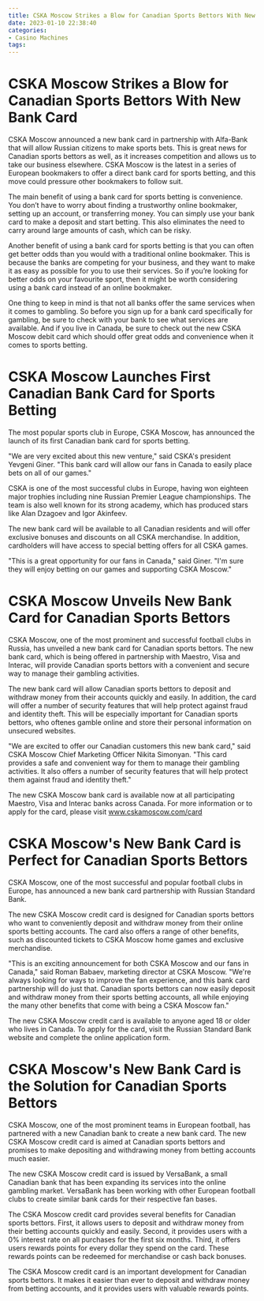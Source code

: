```yaml
---
title: CSKA Moscow Strikes a Blow for Canadian Sports Bettors With New Bank Card
date: 2023-01-10 22:38:40
categories:
- Casino Machines
tags:
---
```



#  CSKA Moscow Strikes a Blow for Canadian Sports Bettors With New Bank Card

<!--

-->

CSKA Moscow announced a new bank card in partnership with Alfa-Bank that will allow Russian citizens to make sports bets. This is great news for Canadian sports bettors as well, as it increases competition and allows us to take our business elsewhere. CSKA Moscow is the latest in a series of European bookmakers to offer a direct bank card for sports betting, and this move could pressure other bookmakers to follow suit.

The main benefit of using a bank card for sports betting is convenience. You don’t have to worry about finding a trustworthy online bookmaker, setting up an account, or transferring money. You can simply use your bank card to make a deposit and start betting. This also eliminates the need to carry around large amounts of cash, which can be risky.

Another benefit of using a bank card for sports betting is that you can often get better odds than you would with a traditional online bookmaker. This is because the banks are competing for your business, and they want to make it as easy as possible for you to use their services. So if you’re looking for better odds on your favourite sport, then it might be worth considering using a bank card instead of an online bookmaker.

One thing to keep in mind is that not all banks offer the same services when it comes to gambling. So before you sign up for a bank card specifically for gambling, be sure to check with your bank to see what services are available. And if you live in Canada, be sure to check out the new CSKA Moscow debit card which should offer great odds and convenience when it comes to sports betting.

#  CSKA Moscow Launches First Canadian Bank Card for Sports Betting

The most popular sports club in Europe, CSKA Moscow, has announced the launch of its first Canadian bank card for sports betting.

"We are very excited about this new venture," said CSKA's president Yevgeni Giner. "This bank card will allow our fans in Canada to easily place bets on all of our games."

CSKA is one of the most successful clubs in Europe, having won eighteen major trophies including nine Russian Premier League championships. The team is also well known for its strong academy, which has produced stars like Alan Dzagoev and Igor Akinfeev.

The new bank card will be available to all Canadian residents and will offer exclusive bonuses and discounts on all CSKA merchandise. In addition, cardholders will have access to special betting offers for all CSKA games.

"This is a great opportunity for our fans in Canada," said Giner. "I'm sure they will enjoy betting on our games and supporting CSKA Moscow."

#  CSKA Moscow Unveils New Bank Card for Canadian Sports Bettors

CSKA Moscow, one of the most prominent and successful football clubs in Russia, has unveiled a new bank card for Canadian sports bettors. The new bank card, which is being offered in partnership with Maestro, Visa and Interac, will provide Canadian sports bettors with a convenient and secure way to manage their gambling activities.

The new bank card will allow Canadian sports bettors to deposit and withdraw money from their accounts quickly and easily. In addition, the card will offer a number of security features that will help protect against fraud and identity theft. This will be especially important for Canadian sports bettors, who oftenes gamble online and store their personal information on unsecured websites.

"We are excited to offer our Canadian customers this new bank card," said CSKA Moscow Chief Marketing Officer Nikita Simonyan. "This card provides a safe and convenient way for them to manage their gambling activities. It also offers a number of security features that will help protect them against fraud and identity theft."

The new CSKA Moscow bank card is available now at all participating Maestro, Visa and Interac banks across Canada. For more information or to apply for the card, please visit www.cskamoscow.com/card

#  CSKA Moscow's New Bank Card is Perfect for Canadian Sports Bettors

CSKA Moscow, one of the most successful and popular football clubs in Europe, has announced a new bank card partnership with Russian Standard Bank.

The new CSKA Moscow credit card is designed for Canadian sports bettors who want to conveniently deposit and withdraw money from their online sports betting accounts. The card also offers a range of other benefits, such as discounted tickets to CSKA Moscow home games and exclusive merchandise.

"This is an exciting announcement for both CSKA Moscow and our fans in Canada," said Roman Babaev, marketing director at CSKA Moscow. "We're always looking for ways to improve the fan experience, and this bank card partnership will do just that. Canadian sports bettors can now easily deposit and withdraw money from their sports betting accounts, all while enjoying the many other benefits that come with being a CSKA Moscow fan."

The new CSKA Moscow credit card is available to anyone aged 18 or older who lives in Canada. To apply for the card, visit the Russian Standard Bank website and complete the online application form.

#  CSKA Moscow's New Bank Card is the Solution for Canadian Sports Bettors

CSKA Moscow, one of the most prominent teams in European football, has partnered with a new Canadian bank to create a new bank card. The new CSKA Moscow credit card is aimed at Canadian sports bettors and promises to make depositing and withdrawing money from betting accounts much easier.

The new CSKA Moscow credit card is issued by VersaBank, a small Canadian bank that has been expanding its services into the online gambling market. VersaBank has been working with other European football clubs to create similar bank cards for their respective fan bases.

The CSKA Moscow credit card provides several benefits for Canadian sports bettors. First, it allows users to deposit and withdraw money from their betting accounts quickly and easily. Second, it provides users with a 0% interest rate on all purchases for the first six months. Third, it offers users rewards points for every dollar they spend on the card. These rewards points can be redeemed for merchandise or cash back bonuses.

The CSKA Moscow credit card is an important development for Canadian sports bettors. It makes it easier than ever to deposit and withdraw money from betting accounts, and it provides users with valuable rewards points.
